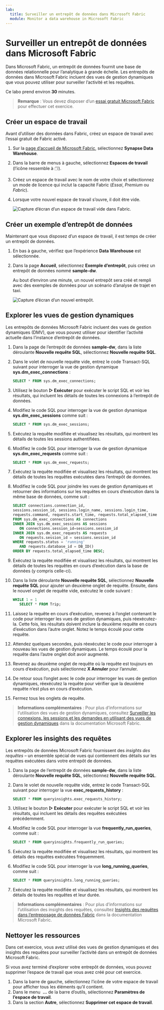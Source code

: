 ```yaml
---
lab:
  title: Surveiller un entrepôt de données dans Microsoft Fabric
  module: Monitor a data warehouse in Microsoft Fabric
---
```


# Surveiller un entrepôt de données dans Microsoft Fabric

Dans Microsoft Fabric, un entrepôt de données fournit une base de données relationnelle pour l’analytique à grande échelle. Les entrepôts de données dans Microsoft Fabric incluent des vues de gestion dynamiques que vous pouvez utiliser pour surveiller l’activité et les requêtes.

Ce labo prend environ **30** minutes.

> **Remarque** : Vous devez disposer d’un [essai gratuit Microsoft Fabric](https://learn.microsoft.com/fabric/get-started/fabric-trial) pour effectuer cet exercice.

## Créer un espace de travail

Avant d’utiliser des données dans Fabric, créez un espace de travail avec l’essai gratuit de Fabric activé.

1. Sur la [page d’accueil de Microsoft Fabric](https://app.fabric.microsoft.com), sélectionnez **Synapse Data Warehouse**.
1. Dans la barre de menus à gauche, sélectionnez **Espaces de travail** (l’icône ressemble à &#128455;).
1. Créez un espace de travail avec le nom de votre choix et sélectionnez un mode de licence qui inclut la capacité Fabric (*Essai*, *Premium* ou *Fabric*).
1. Lorsque votre nouvel espace de travail s’ouvre, il doit être vide.

    ![Capture d’écran d’un espace de travail vide dans Fabric.](./Images/new-workspace.png)

## Créer un exemple d’entrepôt de données

Maintenant que vous disposez d’un espace de travail, il est temps de créer un entrepôt de données.

1. En bas à gauche, vérifiez que l’expérience **Data Warehouse** est sélectionnée.
1. Dans la page **Accueil**, sélectionnez **Exemple d’entrepôt**, puis créez un entrepôt de données nommé **sample-dw**.

    Au bout d’environ une minute, un nouvel entrepôt sera créé et rempli avec des exemples de données pour un scénario d’analyse de trajet en taxi.

    ![Capture d’écran d’un nouvel entrepôt.](./Images/sample-data-warehouse.png)

## Explorer les vues de gestion dynamiques

Les entrepôts de données Microsoft Fabric incluent des vues de gestion dynamiques (DMV), que vous pouvez utiliser pour identifier l’activité actuelle dans l’instance d’entrepôt de données.

1. Dans la page de l’entrepôt de données **sample-dw**, dans la liste déroulante **Nouvelle requête SQL**, sélectionnez **Nouvelle requête SQL**.
1. Dans le volet de nouvelle requête vide, entrez le code Transact-SQL suivant pour interroger la vue de gestion dynamique **sys.dm_exec_connections** :

    ```sql
   SELECT * FROM sys.dm_exec_connections;
    ```

1. Utilisez le bouton **&#9655; Exécuter** pour exécuter le script SQL et voir les résultats, qui incluent les détails de toutes les connexions à l’entrepôt de données.
1. Modifiez le code SQL pour interroger la vue de gestion dynamique **sys.dm_exec_sessions** comme suit :

    ```sql
   SELECT * FROM sys.dm_exec_sessions;
    ```

1. Exécutez la requête modifiée et visualisez les résultats, qui montrent les détails de toutes les sessions authentifiées.
1. Modifiez le code SQL pour interroger la vue de gestion dynamique **sys.dm_exec_requests** comme suit :

    ```sql
   SELECT * FROM sys.dm_exec_requests;
    ```

1. Exécutez la requête modifiée et visualisez les résultats, qui montrent les détails de toutes les requêtes exécutées dans l’entrepôt de données.
1. Modifiez le code SQL pour joindre les vues de gestion dynamiques et retourner des informations sur les requêtes en cours d’exécution dans la même base de données, comme suit :

    ```sql
   SELECT connections.connection_id,
    sessions.session_id, sessions.login_name, sessions.login_time,
    requests.command, requests.start_time, requests.total_elapsed_time
   FROM sys.dm_exec_connections AS connections
   INNER JOIN sys.dm_exec_sessions AS sessions
       ON connections.session_id=sessions.session_id
   INNER JOIN sys.dm_exec_requests AS requests
       ON requests.session_id = sessions.session_id
   WHERE requests.status = 'running'
       AND requests.database_id = DB_ID()
   ORDER BY requests.total_elapsed_time DESC;
    ```

1. Exécutez la requête modifiée et visualisez les résultats, qui montrent les détails de toutes les requêtes en cours d’exécution dans la base de données (y compris celle-ci).
1. Dans la liste déroulante **Nouvelle requête SQL**, sélectionnez **Nouvelle requête SQL** pour ajouter un deuxième onglet de requête. Ensuite, dans le nouvel onglet de requête vide, exécutez le code suivant :

    ```sql
   WHILE 1 = 1
       SELECT * FROM Trip;
    ```

1. Laissez la requête en cours d’exécution, revenez à l’onglet contenant le code pour interroger les vues de gestion dynamiques, puis réexécutez-la. Cette fois, les résultats doivent inclure la deuxième requête en cours d’exécution dans l’autre onglet. Notez le temps écoulé pour cette requête.
1. Attendez quelques secondes, puis réexécutez le code pour interroger à nouveau les vues de gestion dynamiques. Le temps écoulé pour la requête dans l’autre onglet doit avoir augmenté.
1. Revenez au deuxième onglet de requête où la requête est toujours en cours d’exécution, puis sélectionnez **X Annuler** pour l’annuler.
1. De retour sous l’onglet avec le code pour interroger les vues de gestion dynamiques, réexécutez la requête pour vérifier que la deuxième requête n’est plus en cours d’exécution.
1. Fermez tous les onglets de requête.

> **Informations complémentaires** : Pour plus d’informations sur l’utilisation des vues de gestion dynamiques, consultez [Surveiller les connexions, les sessions et les demandes en utilisant des vues de gestion dynamiques](https://learn.microsoft.com/fabric/data-warehouse/monitor-using-dmv) dans la documentation Microsoft Fabric.

## Explorer les insights des requêtes

Les entrepôts de données Microsoft Fabric fournissent des *insights des requêtes* – un ensemble spécial de vues qui contiennent des détails sur les requêtes exécutées dans votre entrepôt de données.

1. Dans la page de l’entrepôt de données **sample-dw**, dans la liste déroulante **Nouvelle requête SQL**, sélectionnez **Nouvelle requête SQL**.
1. Dans le volet de nouvelle requête vide, entrez le code Transact-SQL suivant pour interroger la vue **exec_requests_history** :

    ```sql
   SELECT * FROM queryinsights.exec_requests_history;
    ```

1. Utilisez le bouton **&#9655; Exécuter** pour exécuter le script SQL et voir les résultats, qui incluent les détails des requêtes exécutées précédemment.
1. Modifiez le code SQL pour interroger la vue **frequently_run_queries**, comme suit :

    ```sql
   SELECT * FROM queryinsights.frequently_run_queries;
    ```

1. Exécutez la requête modifiée et visualisez les résultats, qui montrent les détails des requêtes exécutées fréquemment.
1. Modifiez le code SQL pour interroger la vue **long_running_queries**, comme suit :

    ```sql
   SELECT * FROM queryinsights.long_running_queries;
    ```

1. Exécutez la requête modifiée et visualisez les résultats, qui montrent les détails de toutes les requêtes et leur durée.

> **Informations complémentaires** : Pour plus d’informations sur l’utilisation des insights des requêtes, consultez [Insights des requêtes dans l’entreposage de données Fabric](https://learn.microsoft.com/fabric/data-warehouse/query-insights) dans la documentation Microsoft Fabric.


## Nettoyer les ressources

Dans cet exercice, vous avez utilisé des vues de gestion dynamiques et des insights des requêtes pour surveiller l’activité dans un entrepôt de données Microsoft Fabric.

Si vous avez terminé d’explorer votre entrepôt de données, vous pouvez supprimer l’espace de travail que vous avez créé pour cet exercice.

1. Dans la barre de gauche, sélectionnez l’icône de votre espace de travail pour afficher tous les éléments qu’il contient.
2. Dans le menu  **...** de la barre d’outils, sélectionnez **Paramètres de l’espace de travail**.
3. Dans la section **Autre**, sélectionnez **Supprimer cet espace de travail**.
